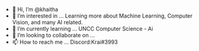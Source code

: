 - 👋 Hi, I’m @khaitha
- 👀 I’m interested in ... Learning more about Machine Learning, Computer Vision, and many AI related.
- 🌱 I’m currently learning ... UNCC Computer Science - Ai
- 💞️ I’m looking to collaborate on ...
- 📫 How to reach me ... Discord:Krai#3993
<!---
khaitha/khaitha is a ✨ special ✨ repository because its `README.md` (this file) appears on your GitHub profile.
You can click the Preview link to take a look at your changes.
--->

